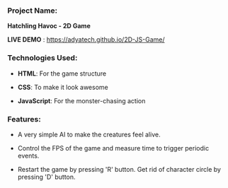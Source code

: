 ### Project Name:

**Hatchling Havoc - 2D Game**

**LIVE DEMO** : https://adyatech.github.io/2D-JS-Game/

### Technologies Used:

*   **HTML**: For the game structure
    
*   **CSS**: To make it look awesome 
    
*   **JavaScript**: For the monster-chasing action
    

### Features:

*   A very simple AI to make the creatures feel alive.

*   Control the FPS of the game and measure time to trigger periodic events.

*   Restart the game by pressing 'R' button. Get rid of character circle by pressing 'D' button.


